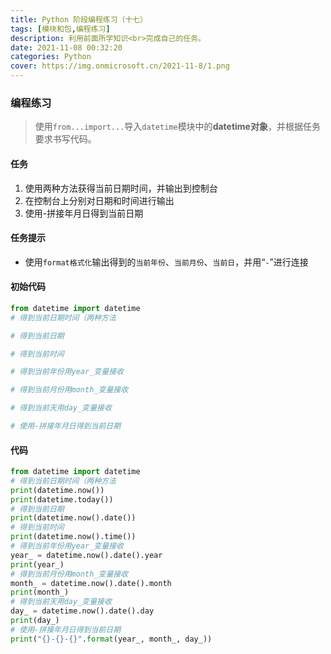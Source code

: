 ```yaml
---
title: Python 阶段编程练习（十七）
tags: [模块和包,编程练习]
description: 利用前面所学知识<br>完成自己的任务。
date: 2021-11-08 00:32:20
categories: Python
cover: https://img.onmicrosoft.cn/2021-11-8/1.png
---
```


### 编程练习

> 使用`from...import...`导入`datetime`模块中的**datetime对象**，并根据任务要求书写代码。

#### 任务

1. 使用两种方法获得当前日期时间，并输出到控制台
2. 在控制台上分别对日期和时间进行输出
3. 使用-拼接年月日得到当前日期

#### 任务提示

- 使用`format格式化`输出得到的`当前年份`、`当前月份`、`当前日`，并用“`-`”进行连接

#### 初始代码

```python
from datetime import datetime
# 得到当前日期时间（两种方法

# 得到当前日期

# 得到当前时间

# 得到当前年份用year_变量接收

# 得到当前月份用month_变量接收

# 得到当前天用day_变量接收

# 使用-拼接年月日得到当前日期

```

#### 代码

```python
from datetime import datetime
# 得到当前日期时间（两种方法
print(datetime.now())
print(datetime.today())
# 得到当前日期
print(datetime.now().date())
# 得到当前时间
print(datetime.now().time())
# 得到当前年份用year_变量接收
year_ = datetime.now().date().year
print(year_)
# 得到当前月份用month_变量接收
month_ = datetime.now().date().month
print(month_)
# 得到当前天用day_变量接收
day_ = datetime.now().date().day
print(day_)
# 使用-拼接年月日得到当前日期
print("{}-{}-{}".format(year_, month_, day_))

```


